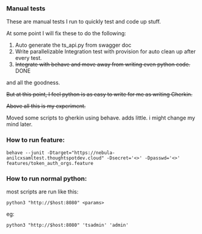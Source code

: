 ### Manual tests 

These are manual tests I run to quickly test and code up stuff.

At some point I will fix these to do the following:

1. Auto generate the ts_api.py from swagger doc
2. Write parallelizable Integration test with provision for auto clean up after every test.
3. ~~Integrate with behave and move away from writing even python code.~~ DONE

and all the goodness.

~~But at this point, I feel python is as easy to write for me as writing Gherkin.~~

~~Above all this is my experiment.~~

Moved some scripts to gherkin using behave. adds little. i might change my mind later. 

### How to run feature:

```
behave --junit -Dtarget="https://nebula-anilcxsamltest.thoughtspotdev.cloud" -Dsecret='<>' -Dpasswd='<>' 
features/token_auth_orgs.feature
```

### How to run normal python:

most scripts are run like this:

```
python3 "http://$host:8080" <params>
```
eg:
```
python3 "http://$host:8080" 'tsadmin' 'admin'
```
